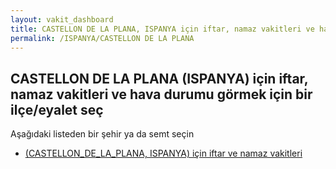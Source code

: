 ```yaml
---
layout: vakit_dashboard
title: CASTELLON DE LA PLANA, ISPANYA için iftar, namaz vakitleri ve hava durumu - ilçe/eyalet seç
permalink: /ISPANYA/CASTELLON DE LA PLANA
---
```


## CASTELLON DE LA PLANA (ISPANYA) için iftar, namaz vakitleri ve hava durumu  görmek için bir ilçe/eyalet seç

Aşağıdaki listeden bir şehir ya da semt seçin

* [ (CASTELLON_DE_LA_PLANA, ISPANYA) için iftar ve namaz vakitleri](/ISPANYA/CASTELLON_DE_LA_PLANA/)

<script type="text/javascript">
  var GLOBAL_COUNTRY = 'ISPANYA';
  var GLOBAL_CITY = 'CASTELLON DE LA PLANA';
  var GLOBAL_STATE = 'CASTELLON DE LA PLANA';
</script>

